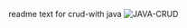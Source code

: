readme text for crud-with java
![JAVA-CRUD](https://github.com/Kitesa/CRUD-WTH-JAVA/assets/67538957/fe010497-287a-4f1e-ba0b-c47b06ee5bb8)
